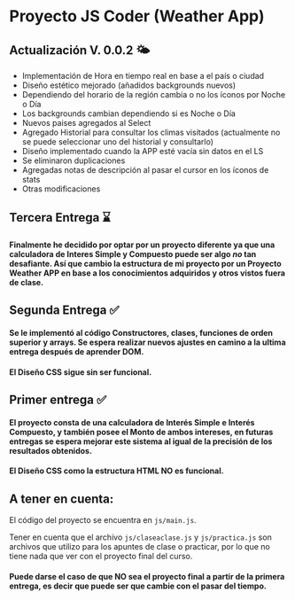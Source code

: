 # Proyecto JS Coder (Weather App)

## Actualización V. 0.0.2 🌤️

- Implementación de Hora en tiempo real en base a el país o ciudad
- Diseño estético mejorado (añadidos backgrounds nuevos)
- Dependiendo del horario de la región cambia o no los íconos por Noche o Día
- Los backgrounds cambian dependiendo si es Noche o Día
- Nuevos paises agregados al Select
- Agregado Historial para consultar los climas visitados (actualmente no se puede seleccionar uno del historial y consultarlo)
- Diseño implementado cuando la APP esté vacía sin datos en el LS
- Se eliminaron duplicaciones
- Agregadas notas de descripción al pasar el cursor en los íconos de stats
- Otras modificaciones

## Tercera Entrega ⌛

#### Finalmente he decidido por optar por un proyecto diferente ya que una calculadora de Interes Simple y Compuesto puede ser algo _no_ tan desafiante. Así que cambio la estructura de mi proyecto por un **Proyecto Weather APP** en base a los conocimientos adquiridos y otros vistos fuera de clase.

## Segunda Entrega ✅

#### Se le implementó al código Constructores, clases, funciones de orden superior y arrays. Se espera realizar nuevos ajustes en camino a la ultima entrega después de aprender DOM.

#### El Diseño CSS sigue sin ser funcional.

## Primer entrega ✅

#### El proyecto consta de una calculadora de Interés Simple e Interés Compuesto, y también posee el Monto de ambos intereses, en futuras entregas se espera mejorar este sistema al igual de la precisión de los resultados obtenidos.

#### El Diseño CSS como la estructura HTML **NO** es funcional.

## A tener en cuenta:

El código del proyecto se encuentra en `js/main.js`.

Tener en cuenta que el archivo `js/claseaclase.js` y `js/practica.js` son archivos que utilizo para los apuntes de clase o practicar, por lo que no tiene nada que ver con el proyecto final del curso.

#### Puede darse el caso de que **NO** sea el proyecto final a partir de la primera entrega, es decir que puede ser que cambie con el pasar del tiempo.

